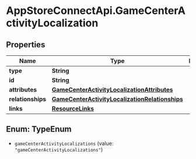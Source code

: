 # AppStoreConnectApi.GameCenterActivityLocalization

## Properties

Name | Type | Description | Notes
------------ | ------------- | ------------- | -------------
**type** | **String** |  | 
**id** | **String** |  | 
**attributes** | [**GameCenterActivityLocalizationAttributes**](GameCenterActivityLocalizationAttributes.md) |  | [optional] 
**relationships** | [**GameCenterActivityLocalizationRelationships**](GameCenterActivityLocalizationRelationships.md) |  | [optional] 
**links** | [**ResourceLinks**](ResourceLinks.md) |  | [optional] 



## Enum: TypeEnum


* `gameCenterActivityLocalizations` (value: `"gameCenterActivityLocalizations"`)




